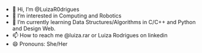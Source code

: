 - 👋 Hi, I’m @LuizaR0drigues
- 👀 I’m interested in Computing and Robotics
- 🌱 I’m currently learning Data Structures/Algorithms in C/C++ and Python and Design Web.
- 📫 How to reach me @luiza.rar or Luiza Rodrigues on linkedin
- 😄 Pronouns: She/Her


<!---
LuizaR0drigues/LuizaR0drigues is a ✨ special ✨ repository because its `README.md` (this file) appears on your GitHub profile.
You can click the Preview link to take a look at your changes.
--->
